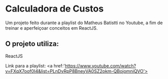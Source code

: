 # Calculadora de Custos

Um projeto feito durante a playlist do Matheus Batistti no Youtube, a fim de treinar e aperfeiçoar conceitos em ReactJS.

## O projeto utiliza: 
ReactJS

Link para a playlist: <a href:'https://www.youtube.com/watch?v=FXqX7oof0I4&list=PLnDvRpP8BneyVA0SZ2okm-QBojomniQVO'><a/>

